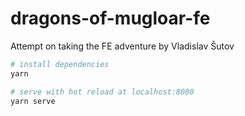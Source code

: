# dragons-of-mugloar-fe
Attempt on taking the FE adventure by Vladislav Šutov

``` bash
# install dependencies
yarn

# serve with hot reload at localhost:8080
yarn serve
```
